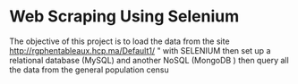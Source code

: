 # Web Scraping Using Selenium

The objective of this project is to load the data from the site http://rgphentableaux.hcp.ma/Default1/ " with SELENIUM then set up a relational database (MySQL) and another NoSQL (MongoDB ) then query all the data from the general population censu
